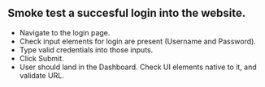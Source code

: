 ## Smoke test a succesful login into the website.

- Navigate to the login page.
- Check input elements for login are present (Username and Password).
- Type valid credentials into those inputs.
- Click Submit.
- User should land in the Dashboard. Check UI elements native to it, and validate URL.
